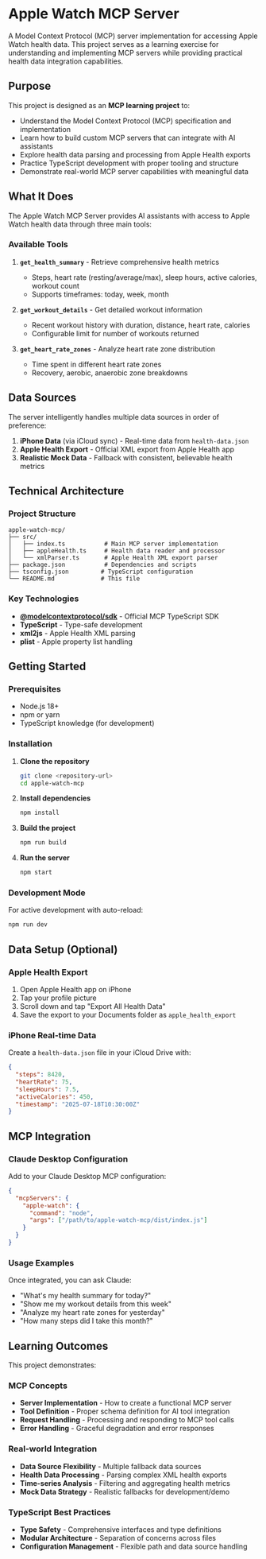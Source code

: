 # Apple Watch MCP Server

A Model Context Protocol (MCP) server implementation for accessing Apple Watch health data. This project serves as a learning exercise for understanding and implementing MCP servers while providing practical health data integration capabilities.

## Purpose

This project is designed as an **MCP learning project** to:

- Understand the Model Context Protocol (MCP) specification and implementation
- Learn how to build custom MCP servers that can integrate with AI assistants
- Explore health data parsing and processing from Apple Health exports
- Practice TypeScript development with proper tooling and structure
- Demonstrate real-world MCP server capabilities with meaningful data

## What It Does

The Apple Watch MCP Server provides AI assistants with access to Apple Watch health data through three main tools:

### Available Tools

1. **`get_health_summary`** - Retrieve comprehensive health metrics
   - Steps, heart rate (resting/average/max), sleep hours, active calories, workout count
   - Supports timeframes: today, week, month

2. **`get_workout_details`** - Get detailed workout information
   - Recent workout history with duration, distance, heart rate, calories
   - Configurable limit for number of workouts returned

3. **`get_heart_rate_zones`** - Analyze heart rate zone distribution
   - Time spent in different heart rate zones
   - Recovery, aerobic, anaerobic zone breakdowns

## Data Sources

The server intelligently handles multiple data sources in order of preference:

1. **iPhone Data** (via iCloud sync) - Real-time data from `health-data.json`
2. **Apple Health Export** - Official XML export from Apple Health app
3. **Realistic Mock Data** - Fallback with consistent, believable health metrics

## Technical Architecture

### Project Structure

```
apple-watch-mcp/
├── src/
│   ├── index.ts           # Main MCP server implementation
│   ├── appleHealth.ts     # Health data reader and processor
│   └── xmlParser.ts       # Apple Health XML export parser
├── package.json           # Dependencies and scripts
├── tsconfig.json         # TypeScript configuration
└── README.md             # This file
```

### Key Technologies

- **[@modelcontextprotocol/sdk](https://github.com/modelcontextprotocol/typescript-sdk)** - Official MCP TypeScript SDK
- **TypeScript** - Type-safe development
- **xml2js** - Apple Health XML parsing
- **plist** - Apple property list handling

## Getting Started

### Prerequisites

- Node.js 18+ 
- npm or yarn
- TypeScript knowledge (for development)

### Installation

1. **Clone the repository**
   ```bash
   git clone <repository-url>
   cd apple-watch-mcp
   ```

2. **Install dependencies**
   ```bash
   npm install
   ```

3. **Build the project**
   ```bash
   npm run build
   ```

4. **Run the server**
   ```bash
   npm start
   ```

### Development Mode

For active development with auto-reload:

```bash
npm run dev
```

## Data Setup (Optional)

### Apple Health Export

1. Open Apple Health app on iPhone
2. Tap your profile picture
3. Scroll down and tap "Export All Health Data"
4. Save the export to your Documents folder as `apple_health_export`

### iPhone Real-time Data

Create a `health-data.json` file in your iCloud Drive with:

```json
{
  "steps": 8420,
  "heartRate": 75,
  "sleepHours": 7.5,
  "activeCalories": 450,
  "timestamp": "2025-07-18T10:30:00Z"
}
```

## MCP Integration

### Claude Desktop Configuration

Add to your Claude Desktop MCP configuration:

```json
{
  "mcpServers": {
    "apple-watch": {
      "command": "node",
      "args": ["/path/to/apple-watch-mcp/dist/index.js"]
    }
  }
}
```

### Usage Examples

Once integrated, you can ask Claude:

- "What's my health summary for today?"
- "Show me my workout details from this week"
- "Analyze my heart rate zones for yesterday"
- "How many steps did I take this month?"

## Learning Outcomes

This project demonstrates:

### MCP Concepts
- **Server Implementation** - How to create a functional MCP server
- **Tool Definition** - Proper schema definition for AI tool integration
- **Request Handling** - Processing and responding to MCP tool calls
- **Error Handling** - Graceful degradation and error responses

### Real-world Integration
- **Data Source Flexibility** - Multiple fallback data sources
- **Health Data Processing** - Parsing complex XML health exports
- **Time-series Analysis** - Filtering and aggregating health metrics
- **Mock Data Strategy** - Realistic fallbacks for development/demo

### TypeScript Best Practices
- **Type Safety** - Comprehensive interfaces and type definitions
- **Modular Architecture** - Separation of concerns across files
- **Configuration Management** - Flexible path and data source handling




